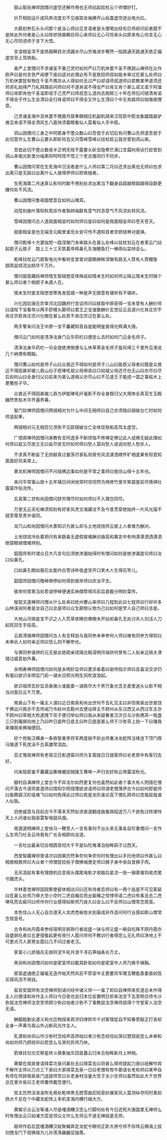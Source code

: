 <!-- { "loadSidebar": true } -->
　　鼓山智岳禅师因僧问虚空还解作用也无师拈起拄杖云个师僧好打。

　　针芥相投运斤成风奔流度刃不见痕踪龙袖拂开山岳震虚空迸出电光红。

　　大颠初参石头头问那个是汝心师曰见言语者是头便喝出经旬日师却问前者既不是除此外何者是心头曰除却扬眉瞬目将心来师曰无心可将来头曰原来有心何言无心无心尽同谤师于言下大悟。

　　言语相呈浑不是扬眉瞬目亦须蠲水尽山穷难进步蓦然一指路通天路通天绝正偏虚空背上驾铁船。

　　香严上堂僧问不求诸圣不重己灵时如何严曰万机休罢千圣不携疏山禅师在众作欧声曰是何言欤严闻便下座曰适对此僧必有不是致招师叔如是未审过在甚么处师曰万机休罢犹有物在千圣不携亦从人得如何无过严曰却请师叔道师曰若教某甲道须还师资礼始得严乃礼拜蹑前问师曰何不道肯诺不得全严曰肯又肯个甚么诺又诺于阿谁师曰肯即肯他千圣诺即诺于己灵严曰师叔恁么道向去倒屙三十年在师后问镜清肯诺不得全子作么生会清曰全归肯诺师曰不得全又作么生清曰个中无肯路师曰始惬病僧意。

　　己灵诸圣海中沤休罢不携腊月扇拳踢相应机副机胡来汉现箭中箭龙象蹴踏跛驴难见肯诺不得全清风生八面快须着眼看仙人莫看仙人手中扇。

　　洞山因僧问三身之中阿那身不堕众数山曰吾尝于此切后有问曹山先师道吾尝于此切意作么生曹山云要头即斫将去又问雪峰雪峰以拄杖趁云我亦曾到洞山来。

　　吾尝此切不堕众数夜半正明天晓不露要头斫去隐寒芒满口含霜何用诉打趁曾到洞山来电光影里分缁素阿呵呵悟不悟三个老古锥同行不同步。

　　曹山因僧问常在生死海中沉没者是什么人师曰第二月曰还求出离也无师曰也求出离只是无路曰出离什么人接得伊师曰担铁枷者。

　　生死海第二月迷真认影何时歇不用别处求出离当下翻身自超越顿超越得自繇更嫌何处不风流。

　　曹山因僧问鲁祖面壁意旨如何山掩耳。

　　动弦别曲叶落知秋若非作者孰辨端繇有意气时添意气不风流处转风流。

　　雪峰因僧问古人道觌面相呈时如何师曰是曰如何是觌面相呈师曰苍天苍天。

　　觌面相呈是也无端含元殿里谁觅长安可怜不遇知音者空把瑶琴对面弹。

　　僧问乾峰十方婆伽梵一路涅槃门未审路头在甚么处峰以拄杖划云在者里云门拈起扇子云扇子　跳上三十三天筑着帝释鼻孔东海鲤鱼打一棒雨似盆倾会么。

　　乾峰拄杖云门扇掣电光中看转变堂堂对面眼麻眯涅槃有路无人荐有人荐鲤鱼　跳雨盆倾流出桃华千万片。

　　僧问报慈藏屿禅师情生智隔想变体殊祇如情未生时如何师云隔云情未生时隔个甚么师曰者个梢郎子未遇人在。

　　情未生时直言隔悠悠寒角发孤城一种是声无限意有堪听有不堪听。

　　兴化因后唐庄宗幸河北回魏府行宫诏师问曰朕取中原获得一宝未曾有人酬价师曰请陛下宝看帝以两手舒幞头脚师曰君王之宝谁敢酬价玄觉征云且道兴化肯庄宗不肯庄宗若肯庄宗兴化眼在甚么处若不肯庄宗过在甚么处。

　　两手擎来问法王中原一宝不囊藏知音自是能明鉴直得光辉满大唐。

　　僧问云门如何是清净法身门云华药栏曰便恁么去时如何门云金毛师子。

　　清净法身华药栏一句全提绝潦倒便与么休草草金毛师子旋风埽三千里外见淆讹几个衲僧有眼脑。

　　僧问曹山如何是师子山曰众兽近不得如何是师子儿山曰能吞父母者曰既是众兽近不得因甚却被儿吞山曰子若哮吼祖父母俱丧曰只如祖父母还尽也无山曰亦尽曰尽后如何山曰全身归父曰前来为甚么道祖父亦尽山曰不见道王子能成一国之事枯木上更撒些子华。

　　众兽近不得因甚被儿吞为伊能哮吼纤毫影不存全身既归父大用体全真苔生玉殿巍然贵枯木华开遍界春。

　　智门钦禅师因僧问两镜相对为什么中间无相师曰自己亦须隐曰镜破台亡时如何师竖起拳。

　　两镜相对元无相百亿须弥不见踪镜破台亡全体现铁船高驾太虚空。

　　广德周禅师因僧问承教有言阿逸多不断烦恼不修禅定佛记此人成佛无疑此理如何师曰盐又尽炭又无曰盐尽炭无时如何师曰愁人莫向愁人说说向愁人愁杀人。

　　不求真不断妄了无欣猒真过量荡尽家私彻骨穷风流潇洒襟怀旷相逢果有知音知面面好风来席上。

　　黄龙机禅师因僧问不问祖佛边事如何是平常之事师曰我住山得十五年也。

　　来问平常事山居十五年镇日间闲地常时坦坦然鸟啼修竹里华笑碧崖前尽情俱吐露莫作俗流传。

　　玄泉第二世和尚因僧问辞穷理尽时如何师曰不入理岂同尽。

　　万里无云天吃棒须知别有好家风灵文海藏诠不及今昔贯穿绝始终一片风光描不就至尊至贵许谁同。

　　龙穴山和尚因僧问大善知识为甚么却与土地烧钱师云彼上人者难为酬对。

　　土地烧钱冷处着把问有来繇畣无虚假彼难酬对曲高和寡言中有响潇潇洒洒潇洒绝碧眼胡僧难辨别。

　　韶国师有时谓众日大凡言句应须绝渗漏始得时有僧问如何是绝渗漏底句师曰汝口似鼻孔。

　　口如鼻孔眼如眉石女能吟白雪诗昨夜虚空开口笑木人生得石竿儿。

　　韶国师因僧问橹棹俱停如何得到彼岸师曰庆汝平生。

　　彼岸何曾离当处若谙停棹便通玄衲僧荐得风前旨直截分明妙莫传。

　　报慈文遂禅师问僧从什么处来曰抚州曹山来师曰几程到此曰七程师曰行却许多山林溪涧何者是汝自己曰总是师曰众生颠倒认物为己曰如何是学人自己师曰总是。

　　大地山河俱是宝不识之人入荒草依稀仿佛眼未开拈却鼻孔无处讨杀人剑活人刀起死回生手段高。

　　云居清锡禅师因僧问古人有言释迦与我同参未审参何人师曰唯有同参方得知曰未审此人如何亲近师曰恁么则不解参也。

　　与佛同参谁辨的元无彼此绝疏亲琉璃古殿浸明月端拱何曾有二人拟亲近隔关津错过威音劫外春。

　　永明寿禅师因僧问如何是永明妙旨师曰更添香着曰谢师指示师曰且喜没交涉仍有偈曰欲识永明旨门前一湖水日照光明生风吹波浪起。

　　欲识祖师玄妙旨添香拨火谁能委一湖吞尽大千界万象光含无表里迷头认影不相当对面白云千万里。

　　南泉山下有一庵主人谓曰近日南泉和尚出世何不去礼见主曰非但南泉出世直饶千佛出兴我亦不去师闻乃令赵州去勘州去便设拜主不顾州从东过西又从西过东主亦不顾州曰草贼大败遂拽下帘子便归举似师曰我从来疑著者汉次日与沙弥携茶一瓶盏三只到庵掷向地上乃曰昨日底昨日底主曰昨日底是甚么师于沙弥背上拍一下曰赚我来赚我来拂袖便回。

　　好个担板汉横身一条铁智勇李将军两度拗不折出师重决龙蛇阵当锋连下顶门楔马陵道下死庞涓千古英雄常泪血。

　　百丈惟政禅师有老宿见日影透窗问师为复窗就日日就窗师曰长老房中有客归去好。

　　问来隐密畣不囊藏运筹帷幄捉贼擒王蓦唤一声归去好和云带露湿秋光。

　　郦村自满禅师上堂古今不异法尔如然更复何也虽然如此者个事大有人罔措在僧问不落古今请师直道师曰情知尔罔措僧欲进语师曰将谓老僧落伊古今曰如何即是师曰鱼腾碧汉阶级难飞曰如何免得此过师曰若是龙形谁论高下僧礼拜师曰苦哉屈哉谁人似我。

　　迥绝威音与目前古今不落本天然拟求直道翻成曲蚤隔程途万八千欲免过转堪怜天上人间谁似我驱雷掣电鼓风烟。

　　南源道明禅师上堂快马一鞭至人一言有事何不出头来无事各自珍重僧问一言作么生师乃吐舌云待我有广长舌相即向汝道。

　　一言吐出最亲切舌相圆音彻大千不是仙陀难凑泊抬眸鹞子过西天。

　　西堂智藏禅师普请次曰因果历然争奈何争奈何时有僧出以手托地师曰作甚么曰相救相救师曰大众者个师僧犹较些子僧拂袖便走师曰狮子身中虫自食狮子肉。

　　无风浪起有事有理随机应变摇头摆尾电影才收脑后星流一抬一搦善锥钩收虎尾兮踞虎头。

　　华林善觉禅师因观察使裴休相访问曰还有侍者否师曰有一两个祇是不可见客裴曰在甚么处师乃唤大空小空时二虎自庵后而出裴睹之惊悸师语二虎曰有客且去二虎哮吼而去裴问曰师作何行业感得如斯师乃良久曰会么曰不会师曰山僧常念观音。

　　本色住山人无心自合道天人龙虎悉皈依水到渠成非作造问何行业感如斯山僧常念观音号。

　　古寺和尚丹霞来参经宿明旦粥熟行者祇盛一钵与师又盛一碗自吃殊不顾丹霞亦自盛粥吃者曰五更侵蚤起更有夜行人霞问师何不教训行者得恁么无礼师曰净地上不可更点污人家男女霞曰几不问过者老汉。

　　家富小儿娇强兵无弱将泥牛吼月浪千寻石笋抽条长万丈。

　　黑涧和尚因僧问如何是密室师曰截耳卧街如何是密室中人师乃换手捶胸。

　　密室虚通绝正偏毫无造作始天然风前不荐室中主更要将军赠玉鞭能善委直如弦买得风流不用钱。

　　盐官安国师有法空禅师到请问经中诸义师一一畣了却曰自禅师来贫道总未作得主人曰便请和尚作主人师曰今日夜也且归本位安置明日却来法空下去至明旦师令沙弥屈法空禅师法空至师顾沙弥曰咄者沙弥不了事教屈法空禅师屈得个守堂家人法空无语。

　　酬醋殷勤全道义和光应物探来宾洪钧律转华千对客情犹自不知春旁敲正打丧却全身一声黄鸟青山外占断风光作主人。

　　乳源和尚仰山作沙弥时念经声高师咄曰者沙弥念经恰似哭曰慧寂祇恁么未审和尚如何师乃顾视仰曰若恁么与哭何异师乃休。

　　箭锋拄剑刃交移星转斗换象抽爻回首暮云归未合抬眸新月上林梢。

　　黄檗在南泉普请择菜次泉问甚处去曰择菜去曰将甚么择师提起刀泉曰祇解作宾不解作主师以刀点三下泉曰大家择菜去泉一日曰老僧有牧牛歌请长老和师曰某甲自有师在师辞南泉泉门送提师笠曰长老身材没量大笠子太小生师曰虽然如此大千世界总在里许泉曰王老师聻师戴笠便行。

　　宾主历然活泼泼吹毛用处乾坤黑无腔雪曲扣知音妙展家风人莫测纵夺同时善抑扬大千总在个中藏龙蛇阵上多机变海内横行越大方。

　　黄檗示众云汝等诸人尽是噇酒糟汉恁么行脚何处有今日还知大唐国里无禅师么时有僧出云只如诸方匡徒领众又作么生师云不道无禅祇是无师。

　　超师作启后昆噇酒糟汉蚁聚蝇奔定龙蛇兮眼何正彰大用兮师不存阵云横海上拔剑搅龙门下视佛祖为儿孙荡荡巍巍显独尊。

